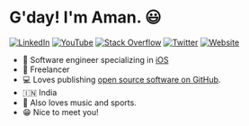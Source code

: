 # G'day! I'm Aman. 😃
<p align="left">
<a href="https://www.linkedin.com/in/aman-aggarwal-99611217/">
<img src="https://img.shields.io/badge/-LinkedIn-%233781da" alt="LinkedIn"/></a> 
<a href="https://www.youtube.com/@swifttutorialsforios">
<img src="https://img.shields.io/badge/-YouTube-%23FF0000" alt="YouTube" /></a> 
<a href="https://stackoverflow.com/users/676301/aman-aggarwal">
<img src="https://img.shields.io/badge/-Stack%20Overflow-%23f48024" alt="Stack Overflow" /></a> 
<a href="https://twitter.com/Aman_605210305">
<img src="https://img.shields.io/badge/-Twitter-%231DA1F2" alt="Twitter" /></a> 
<a href="https://iostutorialjunction.com">
<img src="https://img.shields.io/badge/-Website-%231FG1F5" alt="Website" /></a> 
  
</p>

* 📱 Software engineer specializing in [iOS](https://www.apple.com/ios/)
* 📸 Freelancer 
* 💻 Loves publishing [open source software on GitHub](https://github.com/leoiphonedev?tab=repositories).
* 🇮🇳 India
* 🎤 Also loves music and sports.
* 😁 Nice to meet you!
